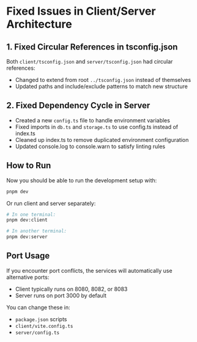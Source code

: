 # Fixed Issues in Client/Server Architecture

## 1. Fixed Circular References in tsconfig.json

Both `client/tsconfig.json` and `server/tsconfig.json` had circular references:

- Changed to extend from root `../tsconfig.json` instead of themselves
- Updated paths and include/exclude patterns to match new structure

## 2. Fixed Dependency Cycle in Server

- Created a new `config.ts` file to handle environment variables
- Fixed imports in `db.ts` and `storage.ts` to use config.ts instead of index.ts
- Cleaned up index.ts to remove duplicated environment configuration
- Updated console.log to console.warn to satisfy linting rules

## How to Run

Now you should be able to run the development setup with:

```bash
pnpm dev
```

Or run client and server separately:

```bash
# In one terminal:
pnpm dev:client

# In another terminal:
pnpm dev:server
```

## Port Usage

If you encounter port conflicts, the services will automatically use alternative ports:

- Client typically runs on 8080, 8082, or 8083
- Server runs on port 3000 by default

You can change these in:

- `package.json` scripts
- `client/vite.config.ts`
- `server/config.ts`
